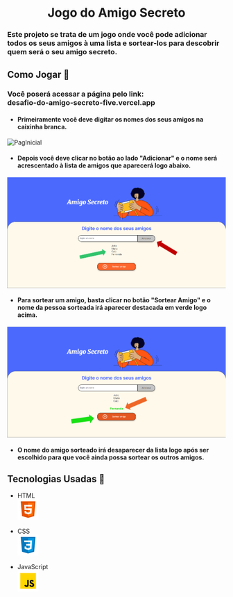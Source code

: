 <h1 align="center">Jogo do Amigo Secreto</h1>
<h3>Este projeto se trata de um jogo onde você pode adicionar todos os seus amigos à uma lista e sortear-los para descobrir quem será o seu amigo secreto. </h3>

<h2>Como Jogar 👾</h2>
<h3><b>Você poserá acessar a página pelo link:</b><br> desafio-do-amigo-secreto-five.vercel.app</h3>

* <h4> Primeiramente você deve digitar os nomes dos seus amigos na caixinha branca.</h4>
 ![PagInicial]([https://github.com/Henriquelz26/Desafio-do-Amigo-Secreto/blob/main/assets/icons8-html-48.png](https://github.com/Henriquelz26/Desafio-do-Amigo-Secreto/blob/main/assets/PaginaInicialSeta.PNG))


* #### Depois você deve clicar no botão ao lado "Adicionar" e o nome será acrescentado à lista de amigos que aparecerá logo abaixo.<br>

<img align="center" src="./assets/ListaAmigosSetas.PNG"> <br>

* #### Para sortear um amigo, basta clicar no botão "Sortear Amigo" e o nome da pessoa sorteada irá aparecer destacada em verde logo acima. <br>

<img align="center" src="assets/AmigoSorteadoSeta.PNG">

* #### O nome do amigo sorteado irá desaparecer da lista logo após ser escolhido para que você ainda possa sortear os outros amigos.

<h2>Tecnologias Usadas 🔨</h2>

* HTML <br>
![HTML](https://github.com/Henriquelz26/Desafio-do-Amigo-Secreto/blob/main/assets/icons8-html-48.png)

* CSS <br>
![CSS](https://github.com/Henriquelz26/Desafio-do-Amigo-Secreto/blob/main/assets/icons8-css-48.png)
* JavaScript <br>
![JavaScript](https://github.com/Henriquelz26/Desafio-do-Amigo-Secreto/blob/main/assets/icons8-javascript-48.png)
